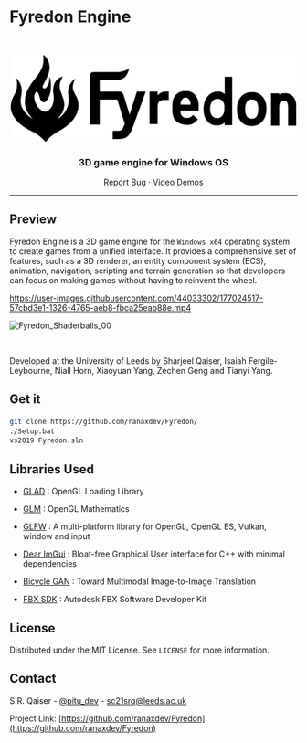 # Fyredon Engine
<!-- PROJECT LOGO -->
<br />
<p align="center">
  <a href="https://github.com/ranaxdev/Fyredon">
    <img src="https://github.com/ranaxdev/Fyredon/blob/main/Assets/Images/Misc/Fyredon_logo_alpha.png" alt="Logo" width="500px">
  </a>

  <h3 align="center">3D game engine for Windows OS</h3>

  <p align="center">
    <a href="https://github.com/ranaxdev/Fyredon/issues">Report Bug</a>
    ·
            <a href="https://youtube.com/playlist?list=PLhiYhW5wXPMFaL5UFiDgwGbXviWu4I96l">Video Demos</a>

  </p>
</p>

<hr>



<!-- ABOUT THE PROJECT -->
## Preview
Fyredon Engine is a 3D game engine for the `Windows x64` operating system to create games from a unified interface. It provides a comprehensive set of features, such as a 3D renderer, an entity component system (ECS), animation, navigation, scripting and terrain generation so that developers can focus on making games without having to reinvent the wheel.



https://user-images.githubusercontent.com/44033302/177024517-57cbd3e1-1326-4765-aeb8-fbca25eab88e.mp4

![Fyredon_Shaderballs_00](https://user-images.githubusercontent.com/44033302/177024558-4aeb7b21-96c6-4fab-9aaa-a306d4bd23d1.PNG)



<br>

Developed at the University of Leeds by Sharjeel Qaiser, Isaiah Fergile-Leybourne, Niall Horn, Xiaoyuan Yang, Zechen Geng and Tianyi Yang.



## Get it

```bash
git clone https://github.com/ranaxdev/Fyredon/
./Setup.bat
vs2019 Fyredon.sln
```

## Libraries Used

- [GLAD](https://github.com/Dav1dde/glad)
: OpenGL Loading Library

- [GLM](https://github.com/g-truc/glm)
: OpenGL Mathematics

- [GLFW](https://www.glfw.org/)
: A multi-platform library for OpenGL, OpenGL ES, Vulkan, window and input 

- [Dear ImGui](https://github.com/ocornut/imgui)
: Bloat-free Graphical User interface for C++ with minimal dependencies 

- [Bicycle GAN](https://github.com/junyanz/BicycleGAN)
:  Toward Multimodal Image-to-Image Translation 

- [FBX SDK](https://www.autodesk.com/developer-network/platform-technologies/fbx-sdk-2020-0)
: Autodesk FBX Software Developer Kit


<!-- LICENSE -->
## License

Distributed under the MIT License. See `LICENSE` for more information.


<!-- CONTACT -->
## Contact

S.R. Qaiser - [@pitu_dev](https://twitter.com/pitu_dev) - sc21srq@leeds.ac.uk

Project Link: [https://github.com/ranaxdev/Fyredon](https://github.com/ranaxdev/Fyredon)
